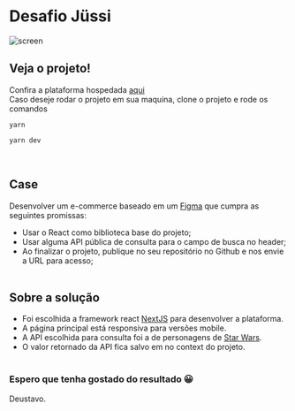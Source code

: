# Desafio Jüssi

![screen](./public/readme/banner.png)

## Veja o projeto!
Confira a plataforma hospedada [aqui](https://desafio-jussi.vercel.app/)<br />
Caso deseje rodar o projeto em sua maquina, clone o projeto e rode os comandos
```
yarn
```
```
yarn dev
```
<br />

## Case
Desenvolver um e-commerce baseado em um [Figma](https://www.figma.com/file/O9AEeYB6ZWyMTZzMZhvjaY/loja-vtex-jussi?node-id=0%3A1) que cumpra as seguintes promissas:
  - Usar o React como biblioteca base do projeto;
  - Usar alguma API pública de consulta para o campo de busca no header;
  - Ao finalizar o projeto, publique no seu repositório no Github e nos envie a URL para acesso;
<br /><br />

## Sobre a solução
  - Foi escolhida a framework react [NextJS](https://nextjs.org/) para desenvolver a plataforma.
  - A página principal está responsiva para versões mobile.
  - A API escolhida para consulta foi a de personagens de [Star Wars](https://swapi.dev/).
  - O valor retornado da API fica salvo em no context do projeto.
<br /><br />

### Espero que tenha gostado do resultado 😀
Deustavo.

